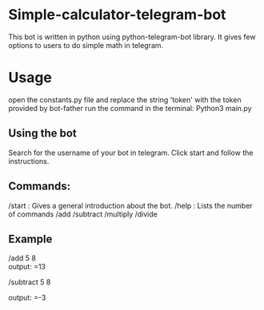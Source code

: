 # Simple-calculator-telegram-bot
This bot is written in python using python-telegram-bot library. It gives few options to users to do simple math in telegram.

# Usage
open the constants.py file and replace the string 'token' with the token provided by bot-father
run the command in the terminal: Python3 main.py

<h2>Using the bot</h2>
Search for the username of your bot in telegram.
Click start and follow the instructions.

<h2>Commands:</h2>
/start : Gives a general introduction about the bot.
/help : Lists the number of commands
/add <number 1> <number 2>
/subtract <number 1> <number 2>
/multiply <number 1> <number 2>
/divide <number 1> <number 2>

<h2>Example</h2>
/add 5 8
<div>output: =13</div>

/subtract 5 8
<div>output: =-3</div>
